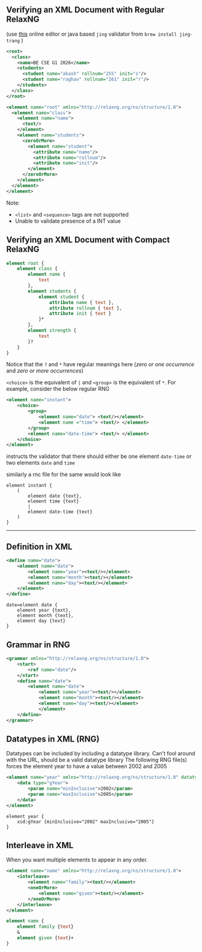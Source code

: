 ## Verifying an XML Document with Regular RelaxNG

(use [this](https://www.liquid-technologies.com/online-relaxng-validator) online editor or java based `jing` validator from `brew install jing-trang` )

```xml
<root>
  <class>
    <name>BE CSE G1 2026</name>
    <students>
      <student name="akash" rollnum="255" init="s"/>
      <student name="raghav" rollnum="261" init="r"/>
    </students>
  </class>
</root>
```

```xml
<element name="root" xmlns="http://relaxng.org/ns/structure/1.0">
  <element name="class">
    <element name="name">
      <text/>
    </element>
    <element name="students">
      <zeroOrMore>
        <element name="student">
          <attribute name="name"/>
          <attribute name="rollnum"/>
          <attribute name="init"/>
        </element>
      </zeroOrMore>
    </element>
  </element>
</element>
```

Note:

- `<list>` and `<sequence>` tags are not supported
- Unable to validate presence of a INT value

## Verifying an XML Document with Compact RelaxNG

```rnc
element root {
    element class {
        element name {
            text
        },
        element students {
            element student {
                attribute name { text },
                attribute rollnum { text },
                attribute init { text }
            }*
        },
        element strength {
            text
        }?
    }
}
```

Notice that the `?` and `*` have regular meanings here (_zero or one occurrence_ and _zero or more occurrences_)

`<choice>` is the equivalent of `|` and `<group>` is the equivalent of `*`. For example, consider the below regular RNG

```xml
<element name="instant">
    <choice>
        <group>
            <element name="date"> <text/></element>
            <element name ="time"> <text/> </element>
        </group>
        <element name="date-time"> <text/> </element>
    </choice>
</element>
```

instructs the validator that there should either be one element `date-time` or two elements `date` and `time`

similarly a rnc file for the same would look like

```
element instant {
    (
        element date {text},
        element time {text}
        |
        element date-time {text}
    )
}
```

---

## Definition in XML

```xml
<define name="date">
    <element name="date">
        <element name="year"><text/></element>
        <element name="month"><text/></element>
        <element name="day"><text/></element>
    </element>
</define>
```

```
date=element date {
    element year {text},
    element month {text},
    element day {text}
}
```

## Grammar in RNG

```xml
<grammar xmlns="http://relaxng.org/ns/structure/1.0">
    <start>
        <ref name="date"/>
    </start>
    <define name="date">
        <element name="date">
            <element name="year"><text/></element>
            <element name="month"><text/></element>
            <element name="day"><text/></element>
            </element>
    </define>
</grammar>
```

## Datatypes in XML (RNG)

Datatypes can be included by including a datatype library. Can't fool around with the URL, should be a valid datatype library
The following RNG file(s) forces the element year to have a value between 2002 and 2005

```xml
<element name="year" xmlns="http://relaxng.org/ns/structure/1.0" datatypeLibrary="http://www.w3.org/2001/XMLSchema-datatypes">
    <data type="gYear">
        <param name="minInclusive">2002</param>
        <param name="maxInclusive">2005</param>
    </data>
</element>
```

```
element year { 
    xsd:gYear {minInclusive="2002" maxInclusive="2005"} 
}
```

## Interleave in XML
When you want multiple elements to appear in any order.

```xml
<element name="name" xmlns="http://relaxng.org/ns/structure/1.0"> 
    <interleave> 
        <element name="family"><text/></element> 
        <oneOrMore> 
            <element name="given"><text/></element> 
        </oneOrMore> 
    </interleave> 
</element>
```

```rnc
element name { 
    element family {text} 
    & 
    element given {text}+ 
}
```